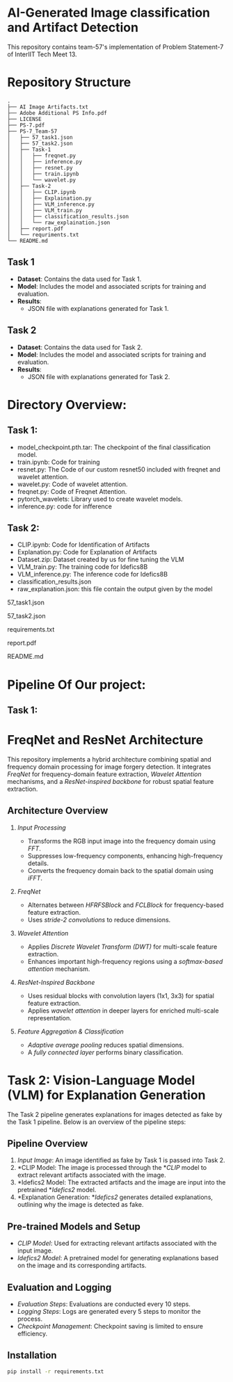 # AI-Generated Image classification and Artifact Detection

This repository contains team-57's implementation of Problem Statement-7 of InterIIT Tech Meet 13.

# Repository Structure
```
.
├── AI Image Artifacts.txt
├── Adobe Additional PS Info.pdf
├── LICENSE
├── PS-7.pdf
├── PS-7_Team-57
│   ├── 57_task1.json
│   ├── 57_task2.json
│   ├── Task-1
│   │   ├── freqnet.py
│   │   ├── inference.py
│   │   ├── resnet.py
│   │   ├── train.ipynb
│   │   └── wavelet.py
│   ├── Task-2
│   │   ├── CLIP.ipynb
│   │   ├── Explaination.py
│   │   ├── VLM_inference.py
│   │   ├── VLM_train.py
│   │   ├── classification_results.json
│   │   └── raw_explaination.json
│   ├── report.pdf
│   └── requriments.txt
└── README.md
```

## Task 1
- **Dataset**: Contains the data used for Task 1.
- **Model**: Includes the model and associated scripts for training and evaluation.
- **Results**: 
  - JSON file with explanations generated for Task 1.

## Task 2
- **Dataset**: Contains the data used for Task 2.
- **Model**: Includes the model and associated scripts for training and evaluation.
- **Results**: 
  - JSON file with explanations generated for Task 2.


# Directory  Overview:
## Task 1:
- model_checkpoint.pth.tar: The checkpoint of the final classification model.
- train.ipynb: Code for training
- resnet.py: The Code of our custom resnet50 included with freqnet and wavelet attention.
- wavelet.py: Code of wavelet attention.
- freqnet.py: Code of Freqnet Attention.
- pytorch_wavelets: Library used to create wavelet models.
- inference.py: code for infference
## Task 2: 
- CLIP.ipynb: Code for Identification of Artifacts
- Explanation.py: Code for Explanation of Artifacts
- Dataset.zip: Dataset created by us for fine tuning the VLM
- VLM_train.py: The training code for Idefics8B
- VLM_inference.py: The inference code for Idefics8B
- classification_results.json
- raw_explanation.json: this file contain the output given by the model

57_task1.json

57_task2.json

requirements.txt

report.pdf

README.md


# Pipeline Of Our project:

## Task 1:
# FreqNet and ResNet Architecture

This repository implements a hybrid architecture combining spatial and frequency domain processing for image forgery detection. It integrates *FreqNet* for frequency-domain feature extraction, *Wavelet Attention* mechanisms, and a *ResNet-inspired backbone* for robust spatial feature extraction.

## Architecture Overview

1. *Input Processing*
   - Transforms the RGB input image into the frequency domain using *FFT*.
   - Suppresses low-frequency components, enhancing high-frequency details.
   - Converts the frequency domain back to the spatial domain using *iFFT*.

2. *FreqNet*
   - Alternates between *HFRFSBlock* and *FCLBlock* for frequency-based feature extraction.
   - Uses *stride-2 convolutions* to reduce dimensions.

3. *Wavelet Attention*
   - Applies *Discrete Wavelet Transform (DWT)* for multi-scale feature extraction.
   - Enhances important high-frequency regions using a *softmax-based attention* mechanism.

4. *ResNet-Inspired Backbone*
   - Uses residual blocks with convolution layers (1x1, 3x3) for spatial feature extraction.
   - Applies *wavelet attention* in deeper layers for enriched multi-scale representation.

5. *Feature Aggregation & Classification*
   - *Adaptive average pooling* reduces spatial dimensions.
   - A *fully connected layer* performs binary classification.
# Task 2: Vision-Language Model (VLM) for Explanation Generation

The Task 2 pipeline generates explanations for images detected as fake by the Task 1 pipeline. Below is an overview of the pipeline steps:

## Pipeline Overview

1. *Input Image*: An image identified as fake by Task 1 is passed into Task 2.
2. *CLIP Model: The image is processed through the **CLIP* model to extract relevant artifacts associated with the image.
3. *Idefics2 Model: The extracted artifacts and the image are input into the pretrained **Idefics2* model.
4. *Explanation Generation: **Idefics2* generates detailed explanations, outlining why the image is detected as fake.

## Pre-trained Models and Setup

- *CLIP Model*: Used for extracting relevant artifacts associated with the input image.
- *Idefics2 Model*: A pretrained model for generating explanations based on the image and its corresponding artifacts.

## Evaluation and Logging

- *Evaluation Steps*: Evaluations are conducted every 10 steps.
- *Logging Steps*: Logs are generated every 5 steps to monitor the process.
- *Checkpoint Management*: Checkpoint saving is limited to ensure efficiency.

## Installation

```bash
pip install -r requirements.txt 
